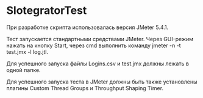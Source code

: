# SlotegratorTest
При разработке скрипта использовалась версия JMeter 5.4.1.

Тест запускается стандартными средствами JMeter. Через GUI-режим нажать на кнопку Start, через cmd выполнить команду jmeter -n -t test.jmx -l log.jtl.

Для успешного запуска файлы Logins.csv и test.jmx должны лежать в одной папке.

Для успешного запуска теста в JMeter должны быть также установлены плагины Custom Thread Groups и Throughput Shaping Timer.
